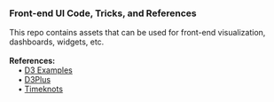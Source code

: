 <h3>Front-end UI Code, Tricks, and References</h3>
This repo contains assets that can be used for front-end visualization, dashboards, widgets, etc. 
<br>
<br><b>References:</b>
<br>&nbsp;&nbsp;&nbsp;&nbsp;&bull;&nbsp;<a href="https://github.com/d3/d3/wiki/Gallery">D3 Examples</a>
<br>&nbsp;&nbsp;&nbsp;&nbsp;&bull;&nbsp;<a href="https://blog.metaflow.fr/tensorflow-a-primer-4b3fa0978be3">D3Plus</a>
<br>&nbsp;&nbsp;&nbsp;&nbsp;&bull;&nbsp;<a href="https://github.com/alangrafu/timeknots">Timeknots</a>
<br>

